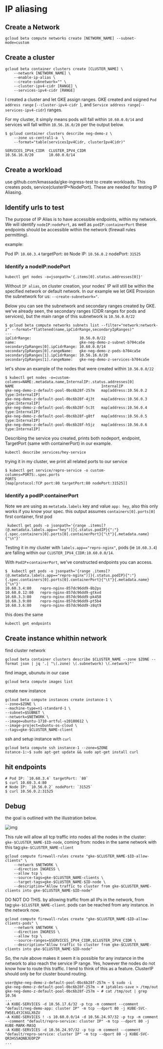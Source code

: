 # IP aliasing

## Create a Network

```shell
gcloud beta compute networks create [NETWORK_NAME] --subnet-mode=custom
```

## Create a cluster

```shell
gcloud beta container clusters create [CLUSTER_NAME] \
    --network [NETWORK_NAME] \
    --enable-ip-alias \
    --create-subnetwork="" \
    --cluster-ipv4-cidr [RANGE] \
    --services-ipv4-cidr [RANGE]
```

I created a cluster and let GKE assign ranges. GKE created and ssigned `Pod address range` (`--cluster-ipv4-cidr `), and `Service address range`(`--services-ipv4-cidr`) ranges.

For my cluster, it simply means pods will fall within `10.60.0.0/14` and services will fall within `10.56.16.0/20` per the output below.

```console
$ gcloud container clusters describe neg-demo-z \
    --zone us-central1-a  \
    --format="table(servicesIpv4Cidr, clusterIpv4Cidr)"

SERVICES_IPV4_CIDR  CLUSTER_IPV4_CIDR
10.56.16.0/20       10.60.0.0/14
```

## Create a workload

use github.com/kmassada/gke-ingress-test to create workloads. This creates pods, service(clusterIP+NodePort). These are needed for testing IP Aliasing.

## Identify urls to test

The purpose of IP Alias is to have accessible endpoints, within my network. We will identify `nodeIP:nodePort`, as well as `podIP:containerPort` these endpoints should be accessible within the network (firewall rules permitting).

example:

Pod IP: `10.60.3.4` targetPort: `80`
Node IP: `10.56.0.2` nodePort: `31525`

### Identify a nodeIP:nodePort

```shell
kubectl get nodes -o=jsonpath='{.items[0].status.addresses[0]}'
```

Without `IP alias`, on cluster creation, your nodes' IP will still be within the specified network or default network. In our example we let GKE Provision the subnetwork for us: `--create-subnetwork="`.

Below you can see the subnetwork and secondary ranges created by GKE. we've already seen, the secondary ranges (CIDR ranges for pods and services), but the main range of this subnetwork is  `10.56.0.0/22`

```console
$ gcloud beta compute networks subnets list --filter="network:network-z" --format="flattened(name,ipCidrRange,secondaryIpRanges)"
---
ipCidrRange:                      10.56.0.0/22
name:                             gke-neg-demo-z-subnet-b704ca5e
secondaryIpRanges[0].ipCidrRange: 10.60.0.0/14
secondaryIpRanges[0].rangeName:   gke-neg-demo-z-pods-b704ca5e
secondaryIpRanges[1].ipCidrRange: 10.56.16.0/20
secondaryIpRanges[1].rangeName:   gke-neg-demo-z-services-b704ca5e
```

let's show an example of the nodes that were created within `10.56.0.0/22`

```console
$ kubectl get nodes -o=custom-columns=NAME:.metadata.name,InternalIP:.status.addresses[0]
NAME                                        InternalIP
gke-neg-demo-z-default-pool-0bc6b28f-257m   map[address:10.56.0.2 type:InternalIP]
gke-neg-demo-z-default-pool-0bc6b28f-4j3t   map[address:10.56.0.3 type:InternalIP]
gke-neg-demo-z-default-pool-0bc6b28f-5c3t   map[address:10.56.0.4 type:InternalIP]
gke-neg-demo-z-default-pool-0bc6b28f-g8tf   map[address:10.56.0.5 type:InternalIP]
gke-neg-demo-z-default-pool-0bc6b28f-h5jz   map[address:10.56.0.6 type:InternalIP]
```

Describing the service you created, prints both nodeport, endpoint, TargetPort (same with containerPort) in our example.

```shell
kubectl describe services/hey-service
```

trying it in my cluster, we print all related ports to our service

```console
$ kubectl get service/repro-service -o custom-columns=PORTS:.spec.ports
PORTS
[map[protocol:TCP port:80 targetPort:80 nodePort:31525]]
```

### Identify a podIP:containerPort

Note we are using as `metatada.labels` key and value `app: hey`, also this only works if you know your spec. this output assumes `containers[0].ports[0]` first container, first pod

```shell
 kubectl get pods -o jsonpath='{range .items[?(@.metadata.labels.app=="hey")]}{.status.podIP}{":"}{.spec.containers[0].ports[0].containerPort}{"\t"}{.metadata.name}{"\n"}'
```

Testing it in my cluster with `labels.app=="repro-nginx"`, pods (ie `10.60.3.4`) are falling within our `CLUSTER_IPV4_CIDR:10.60.0.0/14`.

With `PodIP`+`containerPort`, we've constructed endpoints you can access.

```console
$  kubectl get pods -o jsonpath='{range .items[?(@.metadata.labels.app=="repro-nginx")]}{.status.podIP}{":"}{.spec.containers[0].ports[0].containerPort}{"\t"}{.metadata.name}{"\n"}'
10.60.3.4:80    repro-nginx-857dc96dd9-8b2ps
10.60.0.12:80   repro-nginx-857dc96dd9-gtkvd
10.60.3.3:80    repro-nginx-857dc96dd9-pk458
10.60.3.9:80    repro-nginx-857dc96dd9-pt5b4
10.60.3.6:80    repro-nginx-857dc96dd9-z8qt9
```

this does the same

```shell
kubectl get endpoints
```

## Create instance whithin network

find cluster network

```shell
gcloud beta container clusters describe $CLUSTER_NAME --zone $ZONE --format json | jq '.| "\(.zone) \(.subnetwork) \(.network)"'
```

find image, ubunutu in our case

```shell
gcloud beta compute images list
```

create new instance

```shell
gcloud beta compute instances create instance-1 \
--zone=$ZONE \
--machine-type=n1-standard-1 \
--subnet=$SUBNET \
--network=$NETWORK \
--image=ubuntu-1710-artful-v20180612 \
--image-project=ubuntu-os-cloud \
--tags=gke-$CLUSTER_NAME-client
```

ssh and setup instance with `curl`

```shell
gcloud beta compute ssh instance-1 --zone=$ZONE
nstance-1:~$ sudo apt-get update && sudo apt-get install curl
```

## hit endpoints

```shell
# Pod IP: `10.60.3.4` targetPort: `80`
$ curl 10.60.3.4:80
# Node IP: `10.56.0.2` nodePort: `31525`
$ curl 10.56.0.2:31525
```

## Debug

the goal is outlined with the illustration below. 

![img](./IpAlias-NodePort-containerPort.png)

This rule will allow all tcp traffic into nodes all the nodes in the cluster: `gke-$CLUSTER_NAME-$ID-node`, coming from: nodes in the same network with this tag:`gke-$CLUSTER_NAME-client`

```shell
gcloud compute firewall-rules create "gke-$CLUSTER_NAME-$ID-allow-clients" \
    --network $NETWORK \
    --direction INGRESS \
    --allow tcp \
    --source-tags=gke-$CLUSTER_NAME-clients \
    --target-tags=gke-$CLUSTER_NAME-$ID-node \
    --description="Allow traffic to cluster from gke-$CLUSTER_NAME-clients into gke-$CLUSTER_NAME-$ID-node"
```

DO NOT DO THIS. by allowing traffic from all IPs in the network, from tag:`gke-$CLUSTER_NAME-client`. pods can be reached from any instance. in the network now.

```shell
gcloud compute firewall-rules create "gke-$CLUSTER_NAME-$ID-allow-clients-pods" \
    --network $NETWORK \
    --direction INGRESS \
    --allow tcp \
    --source-ranges=$SERVICES_IPV4_CIDR,$CLUSTER_IPV4_CIDR \
    --description="Allow traffic to cluster from gke-$CLUSTER_NAME-clients into gke-$CLUSTER_NAME-$ID-node"
```

So, the rule above makes it seem it is possible for any instance in the network to also reach the service IP range. Yes, however the nodes do not know how to route this traffic. I tend to think of this as a feature. ClusterIP should only be for cluster bound routing.

```console
user@gke-neg-demo-z-default-pool-0bc6b28f-257m ~ $ sudo -i
gke-neg-demo-z-default-pool-0bc6b28f-257m ~ # iptables-save > /tmp/out
gke-neg-demo-z-default-pool-0bc6b28f-257m ~ # cat /tmp/out | grep 10.56
...
-A KUBE-SERVICES -d 10.56.17.6/32 -p tcp -m comment --comment "default/neg-demo-app: cluster IP" -m tcp --dport 80 -j KUBE-SVC-FW5EL4YJC6GLX6ZU
-A KUBE-SERVICES ! -s 10.60.0.0/14 -d 10.56.24.97/32 -p tcp -m comment --comment "default/repro-service: cluster IP" -m tcp --dport 80 -j KUBE-MARK-MASQ
-A KUBE-SERVICES -d 10.56.24.97/32 -p tcp -m comment --comment "default/repro-service: cluster IP" -m tcp --dport 80 -j KUBE-SVC-QR3HS5AQNBJEOPZP
...
```
